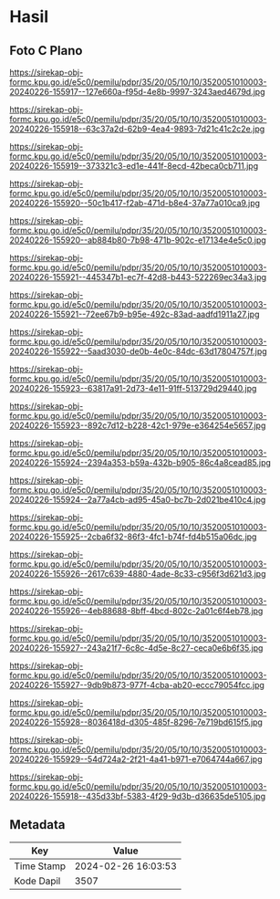 # Hasil

## Foto C Plano

https://sirekap-obj-formc.kpu.go.id/e5c0/pemilu/pdpr/35/20/05/10/10/3520051010003-20240226-155917--127e660a-f95d-4e8b-9997-3243aed4679d.jpg

https://sirekap-obj-formc.kpu.go.id/e5c0/pemilu/pdpr/35/20/05/10/10/3520051010003-20240226-155918--63c37a2d-62b9-4ea4-9893-7d21c41c2c2e.jpg

https://sirekap-obj-formc.kpu.go.id/e5c0/pemilu/pdpr/35/20/05/10/10/3520051010003-20240226-155919--373321c3-ed1e-441f-8ecd-42beca0cb711.jpg

https://sirekap-obj-formc.kpu.go.id/e5c0/pemilu/pdpr/35/20/05/10/10/3520051010003-20240226-155920--50c1b417-f2ab-471d-b8e4-37a77a010ca9.jpg

https://sirekap-obj-formc.kpu.go.id/e5c0/pemilu/pdpr/35/20/05/10/10/3520051010003-20240226-155920--ab884b80-7b98-471b-902c-e17134e4e5c0.jpg

https://sirekap-obj-formc.kpu.go.id/e5c0/pemilu/pdpr/35/20/05/10/10/3520051010003-20240226-155921--445347b1-ec7f-42d8-b443-522269ec34a3.jpg

https://sirekap-obj-formc.kpu.go.id/e5c0/pemilu/pdpr/35/20/05/10/10/3520051010003-20240226-155921--72ee67b9-b95e-492c-83ad-aadfd1911a27.jpg

https://sirekap-obj-formc.kpu.go.id/e5c0/pemilu/pdpr/35/20/05/10/10/3520051010003-20240226-155922--5aad3030-de0b-4e0c-84dc-63d17804757f.jpg

https://sirekap-obj-formc.kpu.go.id/e5c0/pemilu/pdpr/35/20/05/10/10/3520051010003-20240226-155923--63817a91-2d73-4e11-91ff-513729d29440.jpg

https://sirekap-obj-formc.kpu.go.id/e5c0/pemilu/pdpr/35/20/05/10/10/3520051010003-20240226-155923--892c7d12-b228-42c1-979e-e364254e5657.jpg

https://sirekap-obj-formc.kpu.go.id/e5c0/pemilu/pdpr/35/20/05/10/10/3520051010003-20240226-155924--2394a353-b59a-432b-b905-86c4a8cead85.jpg

https://sirekap-obj-formc.kpu.go.id/e5c0/pemilu/pdpr/35/20/05/10/10/3520051010003-20240226-155924--2a77a4cb-ad95-45a0-bc7b-2d021be410c4.jpg

https://sirekap-obj-formc.kpu.go.id/e5c0/pemilu/pdpr/35/20/05/10/10/3520051010003-20240226-155925--2cba6f32-86f3-4fc1-b74f-fd4b515a06dc.jpg

https://sirekap-obj-formc.kpu.go.id/e5c0/pemilu/pdpr/35/20/05/10/10/3520051010003-20240226-155926--2617c639-4880-4ade-8c33-c956f3d621d3.jpg

https://sirekap-obj-formc.kpu.go.id/e5c0/pemilu/pdpr/35/20/05/10/10/3520051010003-20240226-155926--4eb88688-8bff-4bcd-802c-2a01c6f4eb78.jpg

https://sirekap-obj-formc.kpu.go.id/e5c0/pemilu/pdpr/35/20/05/10/10/3520051010003-20240226-155927--243a21f7-6c8c-4d5e-8c27-ceca0e6b6f35.jpg

https://sirekap-obj-formc.kpu.go.id/e5c0/pemilu/pdpr/35/20/05/10/10/3520051010003-20240226-155927--9db9b873-977f-4cba-ab20-eccc79054fcc.jpg

https://sirekap-obj-formc.kpu.go.id/e5c0/pemilu/pdpr/35/20/05/10/10/3520051010003-20240226-155928--8036418d-d305-485f-8296-7e719bd615f5.jpg

https://sirekap-obj-formc.kpu.go.id/e5c0/pemilu/pdpr/35/20/05/10/10/3520051010003-20240226-155929--54d724a2-2f21-4a41-b971-e7064744a667.jpg

https://sirekap-obj-formc.kpu.go.id/e5c0/pemilu/pdpr/35/20/05/10/10/3520051010003-20240226-155918--435d33bf-5383-4f29-9d3b-d36635de5105.jpg


## Metadata

| Key        | Value               |
| ---------- | ------------------- |
| Time Stamp | 2024-02-26 16:03:53 |
| Kode Dapil | 3507                |



